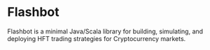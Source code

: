 # Flashbot

Flashbot is a minimal Java/Scala library for building, simulating, and deploying HFT trading strategies for Cryptocurrency markets.
